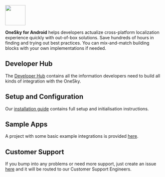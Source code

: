 <img src="https://github.com/onesky/onesky-for-web/blob/screenshots/screenshots/onesky-saas.png?raw=true" height="65" />

**OneSky for Android** helps developers actualize cross-platform localization experience quickly with out-of-box solutions. Save hundreds of hours in finding and trying out best practices. You can mix-and-match building blocks with your own implementations if needed.

## Developer Hub
The [Developer Hub](https://developers.onesky.app) contains all the information developers need to build all kinds of integration with the OneSky.

## Setup and Configuration
Our [installation guide](https://developers.onesky.app/docs/android-installation) contains full setup and initialisation instructions.

## Sample Apps
A project with some basic example integrations is provided [here](https://github.com/onesky/onesky-for-android/tree/master/examples/onesky-example).

## Customer Support
If you bump into any problems or need more support, just create an issue [here](https://github.com/onesky/onesky-for-android/issues) and it will be routed to our Customer Support Engineers.
